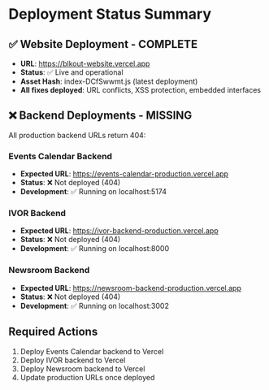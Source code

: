 # Deployment Status Summary

## ✅ Website Deployment - COMPLETE
- **URL**: https://blkout-website.vercel.app
- **Status**: ✅ Live and operational
- **Asset Hash**: index-DCfSwwmt.js (latest deployment)
- **All fixes deployed**: URL conflicts, XSS protection, embedded interfaces

## ❌ Backend Deployments - MISSING
All production backend URLs return 404:

### Events Calendar Backend
- **Expected URL**: https://events-calendar-production.vercel.app
- **Status**: ❌ Not deployed (404)
- **Development**: ✅ Running on localhost:5174

### IVOR Backend  
- **Expected URL**: https://ivor-backend-production.vercel.app
- **Status**: ❌ Not deployed (404)
- **Development**: ✅ Running on localhost:8000

### Newsroom Backend
- **Expected URL**: https://newsroom-backend-production.vercel.app  
- **Status**: ❌ Not deployed (404)
- **Development**: ✅ Running on localhost:3002

## Required Actions
1. Deploy Events Calendar backend to Vercel
2. Deploy IVOR backend to Vercel  
3. Deploy Newsroom backend to Vercel
4. Update production URLs once deployed